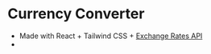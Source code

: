 # Currency Converter

- Made with React + Tailwind CSS + [Exchange Rates API](https://www.exchangerate-api.com/)
- 
